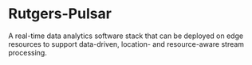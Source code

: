 # Rutgers-Pulsar
A real-time data analytics software stack that can be deployed on edge resources to support data-driven, location- and resource-aware stream processing.
